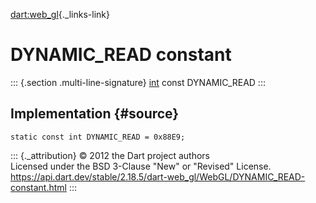 [dart:web\_gl](../../dart-web_gl/dart-web_gl-library){._links-link}

DYNAMIC\_READ constant
======================

::: {.section .multi-line-signature}
[int](../../dart-core/int-class) const DYNAMIC\_READ
:::

Implementation {#source}
--------------

``` {.language-dart data-language="dart"}
static const int DYNAMIC_READ = 0x88E9;
```

::: {._attribution}
© 2012 the Dart project authors\
Licensed under the BSD 3-Clause \"New\" or \"Revised\" License.\
<https://api.dart.dev/stable/2.18.5/dart-web_gl/WebGL/DYNAMIC_READ-constant.html>
:::
